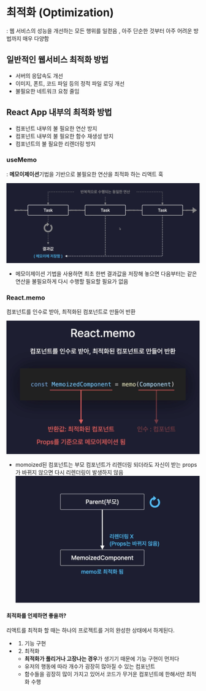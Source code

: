 # 최적화 (Optimization)

: 웹 서비스의 성능을 개선하는 모든 행위를 일컫음 , 아주 단순한 것부터 아주 어려운 방법까지 매우 다양함

## 일반적인 웹서비스 최적화 방법
- 서버의 응답속도 개선
- 이미지, 폰트, 코드 파일 등의 정적 파일 로딩 개선
- 불필요한 네트워크 요청 줄임

## React App 내부의 최적화 방법
- 컴포넌트 내부의 불 필요한 연산 방지
- 컴포넌트 내부의 불 필요한 함수 재생성 방지
- 컴포넌트의 불 필요한 리렌더링 방지


### useMemo
: **메모이제이션**기법을 기반으로 불필요한 연산을 최적화 하는 리액트 훅

![memoization](memoization.png)

- 메모이제이션 기법을 사용하면 최초 한번 결과값을 저장해 놓으면 다음부터는 같은 연산을 불필요하게 다시 수행할 필요할 필요가 없음


### React.memo
컴포넌트를 인수로 받아, 최적화된 컴포넌트로 만들어 반환

![react.memo](memo.png)

- momoized된 컴포넌트는 부모 컴포넌트가 리렌더링 되더라도 자신이 받는 props가 바뀌지 않으면 다시 리렌더링이 발생하지 않음 
![rerendering](rerendering.png)


#### 최적화를 언제하면 좋을까?
리액트를 최적화 할 때는 하나의 프로젝트를 거의 완성한 상태에서 하게된다.
- 1. 기능 구현
- 2. 최적화
    - **최적화가 풀리거나 고장나는 경우**가 생기기 때문에 기능 구현이 먼저다
    - 유저의 행동에 따라 개수가 굉장히 많아질 수 있는 컴포넌트
    - 함수들을 굉장히 많이 가지고 있어서 코드가 무거운 컴포넌트에 한해서만 최적화 수행
